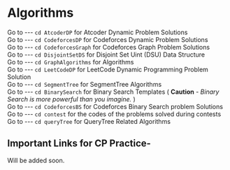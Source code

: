 # Algorithms

Go to --- `cd AtcoderDP` for Atcoder Dynamic Problem Solutions
<br/>
Go to --- `cd CodeforcesDP` for Codeforces Dynamic Problem Solutions
<br/>
Go to --- `cd CodeforcesGraph` for Codeforces Graph Problem Solutions
<br/>
Go to --- `cd DisjointSetDS` for Disjoint Set Uint (DSU) Data Structure
<br/>
Go to --- `cd GraphAlgorithms` for Algorithms
<br/>
Go to --- `cd LeetCodeDP` for LeetCode Dynamic Programming Problem Solution
<br/>
Go to --- `cd SegmentTree` for SegmentTree Algorithms
<br/>
Go to --- `cd BinarySearch` for Binary Search Templates 
( **Caution** - *Binary Search is more powerful than you imagine.* )
<br/>
Go to --- `cd CodeforcesBS` for Codeforces Binary Search problem Solutions
<br/>
Go to --- `cd contest` for the codes of the problems solved during contests
<br/>
Go to --- `cd queryTree` for QueryTree Related Algorithms
<br/>

## Important Links for CP Practice-

Will be added soon.
